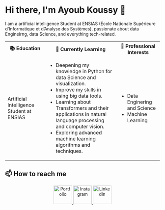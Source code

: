 <h1>Hi there, I'm Ayoub Koussy 👋</h1>

<p>I am a artificial intelligence Student at ENSIAS (École Nationale Supérieure d’Informatique et d’Analyse des Systèmes), passionate about data Engineirng, data Science, and everything tech-related.</p>

<table>
  <tr>
    <th>📚 Education</th>
    <th>🌱 Currently Learning</th>
    <th>💼 Professional Interests</th>
  </tr>
  <tr>
    <td>Artificial Intelligence Student at ENSIAS</td>
    <td>
      <ul>
        <li>Deepening my knowledge in Python for data Science and visualization.</li>
        <li>Improve my skills in using big data tools.</li>
        <li>Learning about Transformers and their applications in natural language processing and computer vision.</li>
        <li>Exploring advanced machine learning algorithms and techniques.</li>
      </ul>
    </td>
    <td>
      <ul>
        <li>Data Enginering and Science</li>
        <li>Machine Learning</li>
      </ul>
    </td>
  </tr>
</table>



<h2>📫 How to reach me</h2>

<div align="center">
  <a href="https://koussyayoub.github.io/">
    <img alt="Portfolio" width="60px" src="https://your-portfolio-icon-url.png" />
  </a>
  <a href="https://www.instagram.com/ayoub_ky22/?hl=fr" target="_blank">
    <img alt="Instagram" width="60px" src="https://upload.wikimedia.org/wikipedia/commons/thumb/a/a5/Instagram_icon.png/600px-Instagram_icon.png" />
  </a>
  <a href="https://www.linkedin.com/in/ayoub-koussy-a54a171b4/" target="_blank">
    <img alt="LinkedIn" width="60px" src="https://upload.wikimedia.org/wikipedia/commons/thumb/e/e9/Linkedin_icon.svg/600px-Linkedin_icon.svg.png" />
  </a>
</div>


